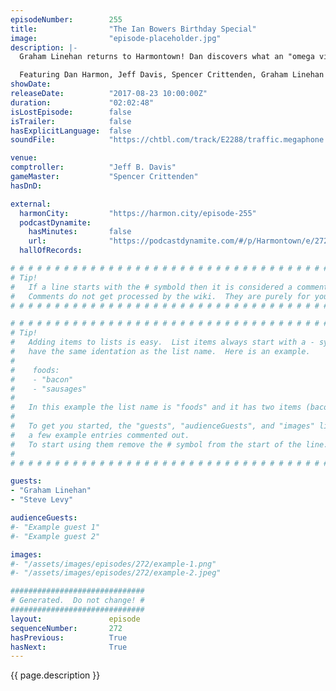 ```yaml
---
episodeNumber:        255
title:                "The Ian Bowers Birthday Special"
image:                "episode-placeholder.jpg"
description: |-
  Graham Linehan returns to Harmontown! Dan discovers what an "omega virgin" is by a dramatic reading of an incident involving creepy soup.

  Featuring Dan Harmon, Jeff Davis, Spencer Crittenden, Graham Linehan and Steve Levy.
showDate:             
releaseDate:          "2017-08-23 10:00:00Z"
duration:             "02:02:48"
isLostEpisode:        false
isTrailer:            false
hasExplicitLanguage:  false
soundFile:            "https://chtbl.com/track/E2288/traffic.megaphone.fm/STA5773768330.mp3?updated=1596591567"

venue:                
comptroller:          "Jeff B. Davis"
gameMaster:           "Spencer Crittenden"
hasDnD:               

external:
  harmonCity:         "https://harmon.city/episode-255"
  podcastDynamite:
    hasMinutes:       false
    url:              "https://podcastdynamite.com/#/p/Harmontown/e/272/255"
  hallOfRecords:      

# # # # # # # # # # # # # # # # # # # # # # # # # # # # # # # # # # # # # # # # # # # # #
# Tip!
#   If a line starts with the # symbold then it is considered a comment.
#   Comments do not get processed by the wiki.  They are purely for your information.
# # # # # # # # # # # # # # # # # # # # # # # # # # # # # # # # # # # # # # # # # # # # #

# # # # # # # # # # # # # # # # # # # # # # # # # # # # # # # # # # # # # # # # # # # # #
# Tip!
#   Adding items to lists is easy.  List items always start with a - symbol and have
#   have the same identation as the list name.  Here is an example.
#
#    foods:
#    - "bacon"
#    - "sausages"
#
#   In this example the list name is "foods" and it has two items (bacon, and sausages).
#
#   To get you started, the "guests", "audienceGuests", and "images" lists below have
#   a few example entries commented out.
#   To start using them remove the # symbol from the start of the line.
#
# # # # # # # # # # # # # # # # # # # # # # # # # # # # # # # # # # # # # # # # # # # # #

guests:
- "Graham Linehan"
- "Steve Levy"

audienceGuests:
#- "Example guest 1"
#- "Example guest 2"

images:
#- "/assets/images/episodes/272/example-1.png"
#- "/assets/images/episodes/272/example-2.jpeg"

##############################
# Generated.  Do not change! #
##############################
layout:               episode
sequenceNumber:       272
hasPrevious:          True
hasNext:              True
---
```


<!-- The episode description will be rendered here -->
{{ page.description }}

<!-- Add your content BELOW here -->
<!-- vvvvvvvvvvvvvvvvvvvvvvvvvvv -->




<!-- ^^^^^^^^^^^^^^^^^^^^^^^^^^^ -->
<!-- Add your content ABOVE here -->

<!-- The episode gallery will be rendered here -->